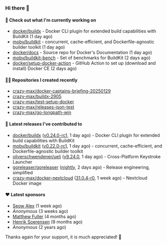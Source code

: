 ### Hi there 👋

#### 👷 Check out what I'm currently working on

- [docker/buildx](https://github.com/docker/buildx) - Docker CLI plugin for extended build capabilities with BuildKit (1 day ago)
- [moby/buildkit](https://github.com/moby/buildkit) - concurrent, cache-efficient, and Dockerfile-agnostic builder toolkit (1 day ago)
- [docker/docs](https://github.com/docker/docs) - Source repo for Docker&#39;s Documentation (1 day ago)
- [moby/buildkit-bench](https://github.com/moby/buildkit-bench) - Set of benchmarks for BuildKit (2 days ago)
- [docker/setup-docker-action](https://github.com/docker/setup-docker-action) - GitHub Action to set up (download and install) Docker CE (2 days ago)

#### 👨‍💻 Repositories I created recently

- [crazy-max/docker-captains-briefing-20250129](https://github.com/crazy-max/docker-captains-briefing-20250129)
- [crazy-max/buildx-2905](https://github.com/crazy-max/buildx-2905)
- [crazy-max/test-setup-docker](https://github.com/crazy-max/test-setup-docker)
- [crazy-max/releases-json-test](https://github.com/crazy-max/releases-json-test)
- [crazy-max/go-longpath-win](https://github.com/crazy-max/go-longpath-win)

#### 🚀 Latest releases I've contributed to

- [docker/buildx](https://github.com/docker/buildx) ([v0.24.0-rc1](https://github.com/docker/buildx/releases/tag/v0.24.0-rc1), 1 day ago) - Docker CLI plugin for extended build capabilities with BuildKit
- [moby/buildkit](https://github.com/moby/buildkit) ([v0.22.0-rc1](https://github.com/moby/buildkit/releases/tag/v0.22.0-rc1), 1 day ago) - concurrent, cache-efficient, and Dockerfile-agnostic builder toolkit
- [oliverschwendener/ueli](https://github.com/oliverschwendener/ueli) ([v9.24.0](https://github.com/oliverschwendener/ueli/releases/tag/v9.24.0), 1 day ago) - Cross-Platform Keystroke Launcher
- [goreleaser/goreleaser](https://github.com/goreleaser/goreleaser) ([nightly](https://github.com/goreleaser/goreleaser/releases/tag/nightly), 2 days ago) - Release engineering, simplified
- [crazy-max/docker-nextcloud](https://github.com/crazy-max/docker-nextcloud) ([31.0.4-r0](https://github.com/crazy-max/docker-nextcloud/releases/tag/31.0.4-r0), 1 week ago) - Nextcloud Docker image

#### ❤️ Latest sponsors
- [Seow Alex](https://github.com/seowalex) (1 week ago)
- _Anonymous_ (3 weeks ago)
- [Matthew Fuller](https://github.com/mathematics333) (4 months ago)
- [Henrik Soerensen](https://github.com/hsoerensen) (9 months ago)
- _Anonymous_ (2 years ago)

Thanks again for your support, it is much appreciated! 🙏
